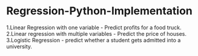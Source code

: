 # Regression-Python-Implementation

1.Linear Regression with one variable - Predict profits for a food truck. \
2.Linear regression with multiple variables - Predict the price of houses. \
3.Logistic Regression - predict whether a student gets admitted into a university.

